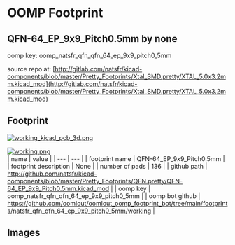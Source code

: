# OOMP Footprint  
## QFN-64_EP_9x9_Pitch0.5mm  by none  
  
oomp key: oomp_natsfr_qfn_qfn_64_ep_9x9_pitch0_5mm  
  
source repo at: [http://gitlab.com/natsfr/kicad-components/blob/master/Pretty_Footprints/Xtal_SMD.pretty/XTAL_5.0x3.2mm.kicad_mod](http://gitlab.com/natsfr/kicad-components/blob/master/Pretty_Footprints/Xtal_SMD.pretty/XTAL_5.0x3.2mm.kicad_mod)  
## Footprint  
  
[![working_kicad_pcb_3d.png](working_kicad_pcb_3d_600.png)](working_kicad_pcb_3d.png)  
  
[![working.png](working_600.png)](working.png)  
| name | value | 
| --- | --- | 
| footprint name | QFN-64_EP_9x9_Pitch0.5mm | 
| footprint description | None | 
| number of pads | 136 | 
| github path | http://github.com/natsfr/kicad-components/blob/master/Pretty_Footprints/QFN.pretty/QFN-64_EP_9x9_Pitch0.5mm.kicad_mod | 
| oomp key | oomp_natsfr_qfn_qfn_64_ep_9x9_pitch0_5mm | 
| oomp bot github | https://github.com/oomlout/oomlout_oomp_footprint_bot/tree/main/footprints/natsfr_qfn_qfn_64_ep_9x9_pitch0_5mm/working | 
## Images  
